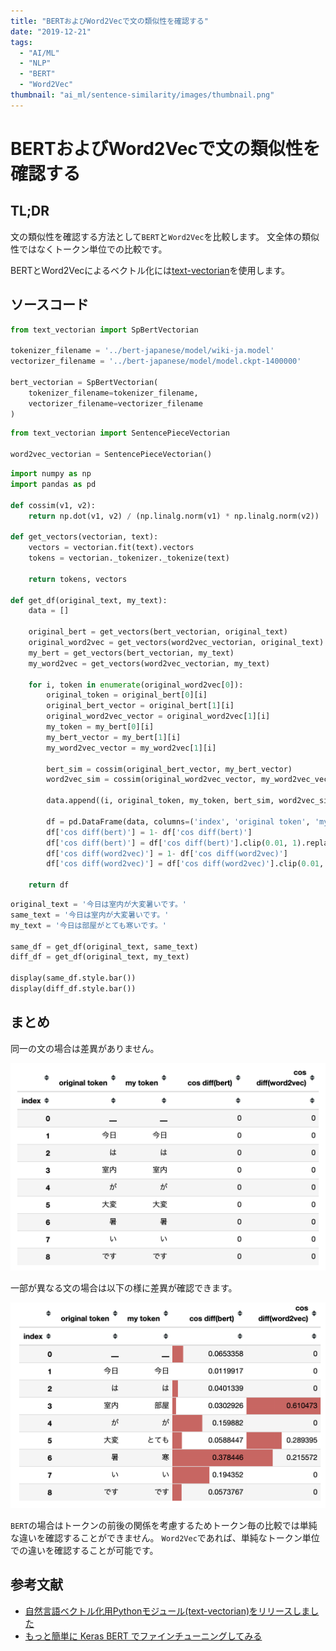 ```yaml
---
title: "BERTおよびWord2Vecで文の類似性を確認する"
date: "2019-12-21"
tags:
  - "AI/ML"
  - "NLP"
  - "BERT"
  - "Word2Vec"
thumbnail: "ai_ml/sentence-similarity/images/thumbnail.png"
---
```

# BERTおよびWord2Vecで文の類似性を確認する

## TL;DR

文の類似性を確認する方法として`BERT`と`Word2Vec`を比較します。
文全体の類似性ではなくトークン単位での比較です。

BERTとWord2Vecによるベクトル化には[text-vectorian](https://pypi.org/project/text-vectorian/)を使用します。

## ソースコード

```python
from text_vectorian import SpBertVectorian

tokenizer_filename = '../bert-japanese/model/wiki-ja.model'
vectorizer_filename = '../bert-japanese/model/model.ckpt-1400000'

bert_vectorian = SpBertVectorian(
    tokenizer_filename=tokenizer_filename,
    vectorizer_filename=vectorizer_filename
)
```

```python
from text_vectorian import SentencePieceVectorian

word2vec_vectorian = SentencePieceVectorian()
```

```python
import numpy as np
import pandas as pd

def cossim(v1, v2):
    return np.dot(v1, v2) / (np.linalg.norm(v1) * np.linalg.norm(v2))

def get_vectors(vectorian, text):
    vectors = vectorian.fit(text).vectors
    tokens = vectorian._tokenizer._tokenize(text)

    return tokens, vectors

def get_df(original_text, my_text):
    data = []

    original_bert = get_vectors(bert_vectorian, original_text)
    original_word2vec = get_vectors(word2vec_vectorian, original_text)
    my_bert = get_vectors(bert_vectorian, my_text)
    my_word2vec = get_vectors(word2vec_vectorian, my_text)

    for i, token in enumerate(original_word2vec[0]):
        original_token = original_bert[0][i]
        original_bert_vector = original_bert[1][i]
        original_word2vec_vector = original_word2vec[1][i]
        my_token = my_bert[0][i]
        my_bert_vector = my_bert[1][i]
        my_word2vec_vector = my_word2vec[1][i]

        bert_sim = cossim(original_bert_vector, my_bert_vector)
        word2vec_sim = cossim(original_word2vec_vector, my_word2vec_vector)

        data.append((i, original_token, my_token, bert_sim, word2vec_sim))

        df = pd.DataFrame(data, columns=('index', 'original token', 'my token', 'cos diff(bert)', 'cos diff(word2vec)')).set_index('index')
        df['cos diff(bert)'] = 1- df['cos diff(bert)']
        df['cos diff(bert)'] = df['cos diff(bert)'].clip(0.01, 1).replace(0.01, 0)
        df['cos diff(word2vec)'] = 1- df['cos diff(word2vec)']
        df['cos diff(word2vec)'] = df['cos diff(word2vec)'].clip(0.01, 1).replace(0.01, 0)

    return df
```

```python
original_text = '今日は室内が大変暑いです。'
same_text = '今日は室内が大変暑いです。'
my_text = '今日は部屋がとても寒いです。'

same_df = get_df(original_text, same_text)
diff_df = get_df(original_text, my_text)

display(same_df.style.bar())
display(diff_df.style.bar())
```

## まとめ

同一の文の場合は差異がありません。

![](images/same-sentence-similarity.png)

一部が異なる文の場合は以下の様に差異が確認できます。

![](images/diff-sentence-similarity.png)

`BERT`の場合はトークンの前後の関係を考慮するためトークン毎の比較では単純な違いを確認することができません。
`Word2Vec`であれば、単純なトークン単位での違いを確認することが可能です。

## 参考文献

* [自然言語ベクトル化用Pythonモジュール(text-vectorian)をリリースしました](https://www.inoue-kobo.com/ai_ml/text-vectorian/index.html)
* [もっと簡単に Keras BERT でファインチューニングしてみる](https://www.inoue-kobo.com/ai_ml/keras-bert-with-text-vectorian/index.html)